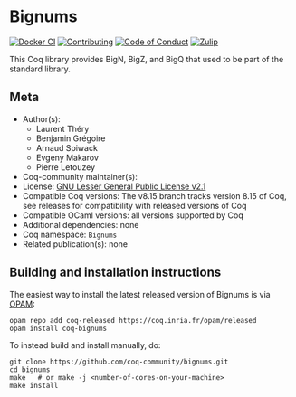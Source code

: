 <!---
This file was generated from `meta.yml`, please do not edit manually.
Follow the instructions on https://github.com/coq-community/templates to regenerate.
--->
# Bignums

[![Docker CI][docker-action-shield]][docker-action-link]
[![Contributing][contributing-shield]][contributing-link]
[![Code of Conduct][conduct-shield]][conduct-link]
[![Zulip][zulip-shield]][zulip-link]

[docker-action-shield]: https://github.com/coq-community/bignums/workflows/Docker%20CI/badge.svg?branch=v8.15
[docker-action-link]: https://github.com/coq-community/bignums/actions?query=workflow:"Docker%20CI"

[contributing-shield]: https://img.shields.io/badge/contributions-welcome-%23f7931e.svg
[contributing-link]: https://github.com/coq-community/manifesto/blob/master/CONTRIBUTING.md

[conduct-shield]: https://img.shields.io/badge/%E2%9D%A4-code%20of%20conduct-%23f15a24.svg
[conduct-link]: https://github.com/coq-community/manifesto/blob/master/CODE_OF_CONDUCT.md

[zulip-shield]: https://img.shields.io/badge/chat-on%20zulip-%23c1272d.svg
[zulip-link]: https://coq.zulipchat.com/#narrow/stream/237663-coq-community-devs.20.26.20users



This Coq library provides BigN, BigZ, and BigQ that used to
be part of the standard library.


## Meta

- Author(s):
  - Laurent Théry
  - Benjamin Grégoire
  - Arnaud Spiwack
  - Evgeny Makarov
  - Pierre Letouzey
- Coq-community maintainer(s):
- License: [GNU Lesser General Public License v2.1](LICENSE)
- Compatible Coq versions: The v8.15 branch tracks version 8.15 of Coq, see releases for compatibility with released versions of Coq
- Compatible OCaml versions: all versions supported by Coq
- Additional dependencies: none
- Coq namespace: `Bignums`
- Related publication(s): none

## Building and installation instructions

The easiest way to install the latest released version of Bignums
is via [OPAM](https://opam.ocaml.org/doc/Install.html):

```shell
opam repo add coq-released https://coq.inria.fr/opam/released
opam install coq-bignums
```

To instead build and install manually, do:

``` shell
git clone https://github.com/coq-community/bignums.git
cd bignums
make   # or make -j <number-of-cores-on-your-machine> 
make install
```



